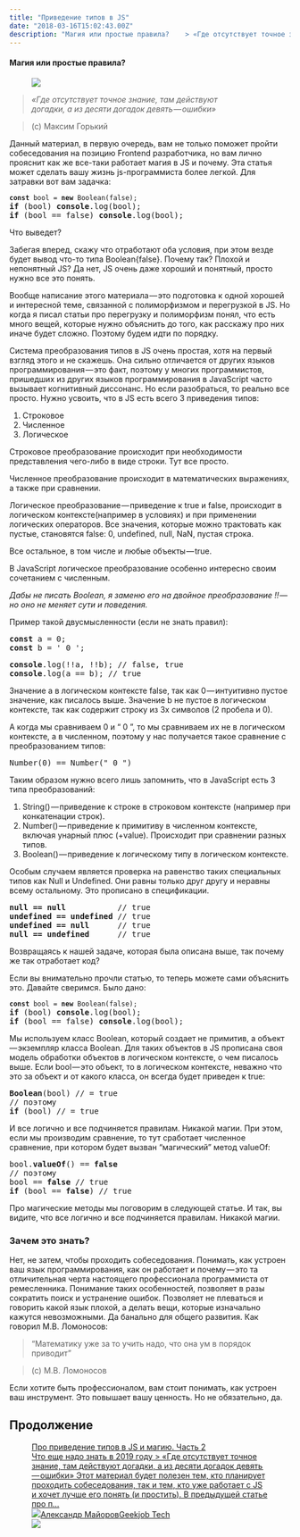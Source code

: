 ```yaml
---
title: "Приведение типов в JS"
date: "2018-03-16T15:02:43.00Z"
description: "Магия или простые правила?    > «Где отсутствует точное знание, там действуют догадки, а из десяти догадок девять — ошибки»   > "
---
```


<!--kg-card-begin: html--><h4>Магия или простые правила?</h4>
<figure>
<p><img data-width="929" data-height="359" src="https://cdn-images-1.medium.com/max/800/1*qLzx9tDMLoj2o9Hy15X8Fw.png"><br />
</figure>
<blockquote><p><em>«Где отсутствует точное знание, там действуют<br />догадки, а из десяти догадок девять — ошибки»</em></p></blockquote>
<blockquote><p>(с) Максим Горький</p></blockquote>
<p>Данный материал, в первую очередь, вам не только поможет пройти собеседования на позицию Frontend разработчика, но вам лично прояснит как же все-таки работает магия в JS и почему. Эта статья может сделать вашу жизнь js-программиста более легкой. Для затравки вот вам задачка:</p>
<pre><code><strong>const</strong> bool = <strong>new</strong> Boolean(false);<br></code><strong>if</strong> (bool) <strong>console</strong>.log(bool);<br><strong>if</strong> (bool == false) <strong>console</strong>.log(bool);</pre>
<p>Что выведет?</p>
<p>Забегая вперед, скажу что отработают оба условия, при этом везде будет вывод что-то типа Boolean{false}. Почему так? Плохой и непонятный JS? Да нет, JS очень даже хороший и понятный, просто нужно все это понять.</p>
<p>Вообще написание этого материала — это подготовка к одной хорошей и интересной теме, связанной с полиморфизмом и перегрузкой в JS. Но когда я писал статьи про перегрузку и полиморфизм понял, что есть много вещей, которые нужно объяснить до того, как расскажу про них иначе будет сложно. Поэтому будем идти по порядку.</p>
<p>Система преобразования типов в JS очень простая, хотя на первый взгляд этого и не скажешь. Она сильно отличается от других языков программирования — это факт, поэтому у многих программистов, пришедших из других языков программирования в JavaScript часто вызывает когнитивный диссонанс. Но если разобраться, то реально все просто. Нужно усвоить, что в JS есть всего 3 приведения типов:</p>
<ol>
<li>Строковое</li>
<li>Численное</li>
<li>Логическое</li>
</ol>
<p>Строковое преобразование происходит при необходимости представления чего-либо в виде строки. Тут все просто.</p>
<p>Численное преобразование происходит в математических выражениях, а также при сравнении.</p>
<p>Логическое преобразование — приведение к true и false, происходит в логическом контексте(например в условиях) и при применении логических операторов. Все значения, которые можно трактовать как пустые, становятся false: 0, undefined, null, NaN, пустая строка.</p>
<p>Все остальное, в том числе и любые объекты — true.</p>
<p>В JavaScript логическое преобразование особенно интересно своим сочетанием с численным.</p>
<p><em>Дабы не писать Boolean, я заменю его на двойное преобразование !! — но оно не меняет сути и поведения.</em></p>
<p>Пример такой двусмысленности (если не знать правил):</p>
<pre><strong>const</strong> a = 0;<br><strong>const</strong> b = ' 0 ';</pre>
<pre><strong>console</strong>.log(!!a, !!b); // false, true<br><strong>console</strong>.log(a == b); // true</pre>
<p>Значение a в логическом контексте false, так как 0 — интуитивно пустое значение, как писалось выше. Значение b не пустое в логическом контексте, так как содержит строку из 3х символов (2 пробела и 0).</p>
<p>А когда мы сравниваем 0 и “ 0 ”, то мы сравниваем их не в логическом контексте, а в численном, поэтому у нас получается такое сравнение с преобразованием типов:</p>
<pre>Number(0) == Number(" 0 ")</pre>
<p>Таким образом нужно всего лишь запомнить, что в JavaScript есть 3 типа преобразований:</p>
<ol>
<li>String() — приведение к строке в строковом контексте (например при конкатенации строк).</li>
<li>Number() — приведение к примитиву в численном контексте, включая унарный плюс (+value). Происходит при сравнении разных типов.</li>
<li>Boolean() — приведение к логическому типу в логическом контексте.</li>
</ol>
<p>Особым случаем является проверка на равенство таких специальных типов как Null и Undefined. Они равны только друг другу и неравны всему остальному. Это прописано в спецификации.</p>
<pre><strong>null == null</strong>           // true<br><strong>undefined == undefined</strong> // true<br><strong>undefined == null</strong>      // true<br><strong>null == undefined</strong>      // true</pre>
<p>Возвращаясь к нашей задаче, которая была описана выше, так почему же так отработает код?</p>
<p>Если вы внимательно прочли статью, то теперь можете сами объяснить это. Давайте сверимся. Было дано:</p>
<pre><code><strong>const</strong> bool = <strong>new</strong> Boolean(false);<br></code><strong>if</strong> (bool) <strong>console</strong>.log(bool);<br><strong>if</strong> (bool == false) <strong>console</strong>.log(bool);</pre>
<p>Мы используем класс Boolean, который создает не примитив, а объект — экземпляр класса Boolean. Для таких объектов в JS прописана своя модель обработки объектов в логическом контексте, о чем писалось выше. Если bool — это объект, то в логическом контексте, неважно что это за объект и от какого класса, он всегда будет приведен к true:</p>
<pre><strong>Boolean</strong>(bool) // = true<br>// поэтому<br><strong>if</strong> (bool) // = true</pre>
<p>И все логично и все подчиняется правилам. Никакой магии. При этом, если мы производим сравнение, то тут сработает численное сравнение, при котором будет вызван “магический” метод valueOf:</p>
<pre>bool.<strong>valueOf</strong>() == <strong>false</strong><br>// поэтому<br>bool == <strong>false </strong>// true<br><strong>if</strong> (bool == <strong>false</strong>) // true</pre>
<p>Про магические методы мы поговорим в следующей статье. И так, вы видите, что все логично и все подчиняется правилам. Никакой магии.</p>
<h3>Зачем это знать?</h3>
<p>Нет, не затем, чтобы проходить собеседования. Понимать, как устроен ваш язык программирования, как он работает и почему — это та отличительная черта настоящего профессионала программиста от ремесленника. Понимание таких особенностей, позволяет в разы сократить поиск и устранение ошибок. Позволяет не плеваться и говорить какой язык плохой, а делать вещи, которые изначально кажутся невозможными. Да банально для общего развития. Как говорил М.В. Ломоносов:</p>
<blockquote><p>“Математику уже за то учить надо, что она ум в порядок приводит”</p></blockquote>
<blockquote><p>(с) М.В. Ломоносов</p></blockquote>
<p>Если хотите быть профессионалом, вам стоит понимать, как устроен ваш инструмент. Это повышает вашу ценность. Но не обязательно, да.</p>
<!--kg-card-end: html--><h2 id="-">Продолжение</h2><figure class="kg-card kg-bookmark-card"><a class="kg-bookmark-container" href="/js-privedenie-tipov-i-magia-2/"><div class="kg-bookmark-content"><div class="kg-bookmark-title">Про приведение типов в JS и магию. Часть 2</div><div class="kg-bookmark-description">Что еще надо знать в 2019 году
&gt; «Где отсутствует точное знание, там действуют догадки,
а из десяти догадок девять — ошибки» Этот материал будет полезен тем, кто планирует проходить собеседования, так и
тем, кто уже работает с JS и хочет лучше его понять (и простить). В предыдущей статье про п…</div><div class="kg-bookmark-metadata"><img class="kg-bookmark-icon" src="https://tech.geekjob.ru/favicon.png"><span class="kg-bookmark-author">Александр Майоров</span><span class="kg-bookmark-publisher">Geekjob Tech</span></div></div><div class="kg-bookmark-thumbnail"><img src="https://www.gravatar.com/avatar/8f8f604430a6a2116749fad87c9c86d5?s=250&amp;d=mm&amp;r=x"></div></a></figure>

